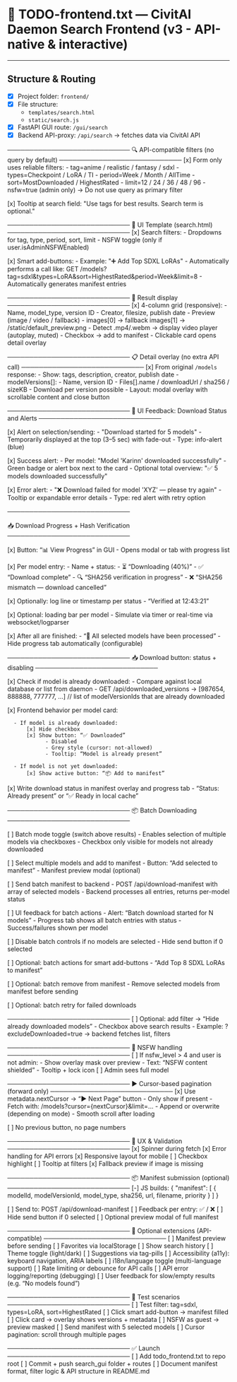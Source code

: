 

# 🧭 TODO-frontend.txt — CivitAI Daemon Search Frontend (v3 - API-native & interactive)

---

## Structure & Routing

- [x] Project folder: `frontend/`
- [x] File structure:
  - `templates/search.html`
  - `static/search.js`
- [x] FastAPI GUI route: `/gui/search`
- [x] Backend API-proxy: `/api/search` → fetches data via CivitAI API

────────────────────────────
🔍 API-compatible filters (no query by default)
────────────────────────────
[x] Form only uses reliable filters:
      - tag=anime / realistic / fantasy / sdxl
      - types=Checkpoint / LoRA / TI
      - period=Week / Month / AllTime
      - sort=MostDownloaded / HighestRated
      - limit=12 / 24 / 36 / 48 / 96
      - nsfw=true (admin only)
      → Do not use query as primary filter

[x] Tooltip at search field: "Use tags for best results. Search term is optional."

────────────────────────────
📄 UI Template (search.html)
────────────────────────────
[x] Search filters:
      - Dropdowns for tag, type, period, sort, limit
      - NSFW toggle (only if user.isAdminNSFWEnabled)

[x] Smart add-buttons:
      - Example: "➕ Add Top SDXL LoRAs"
      - Automatically performs a call like:
        GET /models?tag=sdxl&types=LoRA&sort=HighestRated&period=Week&limit=8
      - Automatically generates manifest entries

────────────────────────────
📄 Result display
────────────────────────────
[x] 4-column grid (responsive):
      - Name, model_type, version ID
      - Creator, filesize, publish date
      - Preview (image / video / fallback)
          - images[0] → fallback images[1] → /static/default_preview.png
          - Detect .mp4/.webm → display video player (autoplay, muted)
      - Checkbox → add to manifest
      - Clickable card opens detail overlay

────────────────────────────
📋 Detail overlay (no extra API call)
────────────────────────────
[x] From original `/models` response:
      - Show: tags, description, creator, publish date
      - modelVersions[]:
          - Name, version ID
          - Files[].name / downloadUrl / sha256 / sizeKB
      - Download per version possible
      - Layout: modal overlay with scrollable content and close button

────────────────────────────
🔔 UI Feedback: Download Status and Alerts
────────────────────────────

[x] Alert on selection/sending:
    - "Download started for 5 models"
    - Temporarily displayed at the top (3–5 sec) with fade-out
    - Type: info-alert (blue)

[x] Success alert:
    - Per model: "Model 'Karinn' downloaded successfully"
    - Green badge or alert box next to the card
    - Optional total overview: "✅ 5 models downloaded successfully"

[x] Error alert:
    - "❌ Download failed for model 'XYZ' — please try again"
    - Tooltip or expandable error details
    - Type: red alert with retry option

────────────────────────────

📥 Download Progress + Hash Verification
────────────────────────────

[x] Button: “📊 View Progress” in GUI
    - Opens modal or tab with progress list

[x] Per model entry:
    - Name + status:
        - ⏳ “Downloading (40%)”
        - ✅ “Download complete”
        - 🔍 “SHA256 verification in progress”
        - ❌ “SHA256 mismatch — download cancelled”

[x] Optionally: log line or timestamp per status
    - “Verified at 12:43:21”

[x] Optional: loading bar per model
    - Simulate via timer or real-time via websocket/logparser

[x] After all are finished:
    - “📁 All selected models have been processed”
    - Hide progress tab automatically (configurable)

────────────────────────────
📥 Download button: status + disabling
────────────────────────────

[x] Check if model is already downloaded:
      - Compare against local database or list from daemon
      - GET /api/downloaded_versions
        → [987654, 888888, 777777, ...]  // list of modelVersionIds that are already downloaded

[x] Frontend behavior per model card:

      - If model is already downloaded:
          [x] Hide checkbox
          [x] Show button: “✅ Downloaded”
                - Disabled
                - Grey style (cursor: not-allowed)
                - Tooltip: “Model is already present”

      - If model is not yet downloaded:
          [x] Show active button: “📦 Add to manifest”

[x] Write download status in manifest overlay and progress tab
      - “Status: Already present” or “✅ Ready in local cache”

────────────────────────────
📦 Batch Downloading
────────────────────────────

[ ] Batch mode toggle (switch above results)
    - Enables selection of multiple models via checkboxes
    - Checkbox only visible for models not already downloaded

[ ] Select multiple models and add to manifest
    - Button: “Add selected to manifest”
    - Manifest preview modal (optional)

[ ] Send batch manifest to backend
    - POST /api/download-manifest with array of selected models
    - Backend processes all entries, returns per-model status

[ ] UI feedback for batch actions
    - Alert: “Batch download started for N models”
    - Progress tab shows all batch entries with status
    - Success/failures shown per model

[ ] Disable batch controls if no models are selected
    - Hide send button if 0 selected

[ ] Optional: batch actions for smart add-buttons
    - “Add Top 8 SDXL LoRAs to manifest”

[ ] Optional: batch remove from manifest
    - Remove selected models from manifest before sending

[ ] Optional: batch retry for failed downloads

────────────────────────────
[ ] Optional: add filter → “Hide already downloaded models”
      - Checkbox above search results
      - Example: ?excludeDownloaded=true → backend fetches list, filters

────────────────────────────
🔞 NSFW handling
────────────────────────────
[ ] If nsfw_level > 4 and user is not admin:
      - Show overlay mask over preview
      - Text: “NSFW content shielded”
      - Tooltip + lock icon
[ ] Admin sees full model

────────────────────────────
▶ Cursor-based pagination (forward only)
────────────────────────────
[x] Use metadata.nextCursor → “▶ Next Page” button
      - Only show if present
      - Fetch with: /models?cursor={nextCursor}&limit=...
      - Append or overwrite (depending on mode)
      - Smooth scroll after loading

[ ] No previous button, no page numbers

────────────────────────────
🎨 UX & Validation
────────────────────────────
[x] Spinner during fetch
[x] Error handling for API errors
[x] Responsive layout for mobile
[ ] Checkbox highlight
[ ] Tooltip at filters
[x] Fallback preview if image is missing

────────────────────────────
📦 Manifest submission (optional)
────────────────────────────
[-] JS builds:
    {
      "manifest": [
        {
          modelId,
          modelVersionId,
          model_type,
          sha256,
          url,
          filename,
          priority
        }
      ]
    }

[ ] Send to: POST /api/download-manifest
[ ] Feedback per entry: ✅ / ❌
[ ] Hide send button if 0 selected
[ ] Optional preview modal of full manifest

────────────────────────────
🧩 Optional extensions (API-compatible)
────────────────────────────
[ ] Manifest preview before sending
[ ] Favorites via localStorage
[ ] Show search history
[ ] Theme toggle (light/dark)
[ ] Suggestions via tag-pills
[ ] Accessibility (a11y): keyboard navigation, ARIA labels
[ ] i18n/language toggle (multi-language support)
[ ] Rate limiting or debounce for API calls
[ ] API error logging/reporting (debugging)
[ ] User feedback for slow/empty results (e.g. “No models found”)

────────────────────────────
🧪 Test scenarios
────────────────────────────
[ ] Test filter: tag=sdxl, types=LoRA, sort=HighestRated
[ ] Click smart add-button → manifest filled
[ ] Click card → overlay shows versions + metadata
[ ] NSFW as guest → preview masked
[ ] Send manifest with 5 selected models
[ ] Cursor pagination: scroll through multiple pages

────────────────────────────
✅ Launch
────────────────────────────
[ ] Add todo_frontend.txt to repo root
[ ] Commit + push search_gui folder + routes
[ ] Document manifest format, filter logic & API structure in README.md

